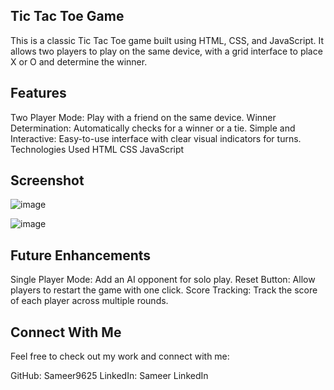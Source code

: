 ## Tic Tac Toe Game
This is a classic Tic Tac Toe game built using HTML, CSS, and JavaScript. It allows two players to play on the same device, with a grid interface to place X or O and determine the winner.

## Features

Two Player Mode: Play with a friend on the same device.
Winner Determination: Automatically checks for a winner or a tie.
Simple and Interactive: Easy-to-use interface with clear visual indicators for turns.
Technologies Used
HTML
CSS
JavaScript

## Screenshot
![image](https://github.com/user-attachments/assets/6b010c33-7a11-4280-a4fa-3ac9dc6e8afd)

![image](https://github.com/user-attachments/assets/cc758908-fd38-4ea9-b77f-699894479b2e)


## Future Enhancements

Single Player Mode: Add an AI opponent for solo play.
Reset Button: Allow players to restart the game with one click.
Score Tracking: Track the score of each player across multiple rounds.

## Connect With Me
Feel free to check out my work and connect with me:

GitHub: Sameer9625
LinkedIn: Sameer LinkedIn
